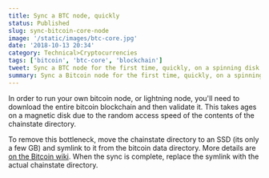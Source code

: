 ```yaml
---
title: Sync a BTC node, quickly
status: Published
slug: sync-bitcoin-core-node
image: '/static/images/btc-core.jpg'
date: '2018-10-13 20:34'
category: Technical>Cryptocurrencies
tags: ['bitcoin', 'btc-core', 'blockchain']
tweet: Sync a BTC node for the first time, quickly, on a spinning disk by moving chainstate to an SSD and symlinking to it.
summary: Sync a Bitcoin node for the first time, quickly, on a spinning disk by moving chainstate to an SSD and symlinking to it.
---
```


In order to run your own bitcoin node, or lightning node, you'll need to
download the entire bitcoin blockchain and then validate it. This takes ages on
a magnetic disk due to the random access speed of the contents of the
chainstate directory.

To remove this bottleneck, move the chainstate directory to an SSD (its only
a few GB) and symlink to it from the bitcoin data directory. More details are
[on the Bitcoin wiki](https://en.bitcoin.it/wiki/Splitting_the_data_directory).
When the sync is complete, replace the symlink with the actual chainstate
directory.
